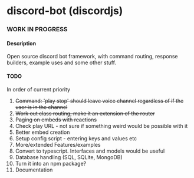 # discord-bot (discordjs)
### WORK IN PROGRESS
#### Description

Open source discord bot framework, with command routing, response builders, example uses and some other stuff.


#### TODO

In order of current priority

1. ~~Command: 'play stop' should leave voice channel regardless of if the user is in the channel~~
1. ~~Work out class routing, make it an extension of the router~~
1. ~~Paging on embeds with reactions~~
1. Check play URL - not sure if something weird would be possible with it
1. Better embed creation
1. Setup config script - entering keys and values etc
1. More/extended Features/examples
1. Convert to typescript. Interfaces and models would be useful 
1. Database handling (SQL, SQLite, MongoDB)
1. Turn it into an npm package?
1. Documentation
